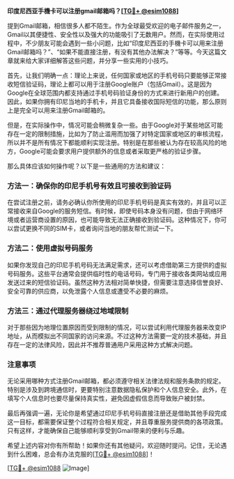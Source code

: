 **印度尼西亚手機卡可以注册gmail邮箱吗？[[TG💪+ @esim1088](https://t.me/s/esim1088)]**

提到Gmail邮箱，相信很多人都不陌生。作为全球最受欢迎的电子邮件服务之一，Gmail以其便捷性、安全性以及强大的功能吸引了无数用户。然而，在实际使用过程中，不少朋友可能会遇到一些小问题，比如“印度尼西亚的手機卡可以用来注册Gmail邮箱吗？”、“如果不能直接注册，有没有其他办法解决？”等等。今天这篇文章就来给大家详细解答这些问题，并分享一些实用的小技巧。

首先，让我们明确一点：理论上来说，任何国家或地区的手机号码只要能够正常接收短信验证码，理论上都可以用于注册Google账户（包括Gmail）。这是因为Google在全球范围内都支持通过手机号码验证身份的方式来进行新用户的创建。因此，如果你拥有印尼当地的手机卡，并且它具备接收国际短信的功能，那么原则上是完全可以用来注册Gmail邮箱的。

但是，在实际操作中，情况可能会稍微复杂一些。由于Google对于某些地区可能存在一定的限制措施，比如为了防止滥用而加强了对特定国家或地区的审核流程，所以并不是所有情况下都能顺利实现注册。特别是在那些被认为存在较高风险的地方，Google可能会要求用户提供额外的信息或者采取更严格的验证步骤。

那么具体应该如何操作呢？以下是一些通用的方法和建议：

### 方法一：确保你的印尼手机号有效且可接收到验证码

在尝试注册之前，请务必确认你所使用的印尼手机号码是真实有效的，并且可以正常接收来自Google的服务短信。有时候，即使号码本身没有问题，但由于网络环境或者运营商设置的原因，也可能导致无法正确接收到验证码。这种情况下，你可以尝试更换不同的SIM卡，或者询问当地的朋友帮忙测试一下。

### 方法二：使用虚拟号码服务

如果你发现自己的印尼手机号码无法满足需求，还可以考虑借助第三方提供的虚拟号码服务。这些平台通常会提供临时性的电话号码，专门用于接收各类网站或应用发送过来的短信验证码。虽然这种方法相对简单快捷，但需要注意选择信誉良好、安全可靠的供应商，以免泄露个人信息或遭受不必要的麻烦。

### 方法三：通过代理服务器绕过地域限制

对于那些因为地理位置原因而受到限制的情况，可以尝试利用代理服务器来改变IP地址，从而模拟出不同国家的访问来源。不过这种方法需要一定的技术基础，并且存在一定的法律风险，因此并不推荐普通用户采用这种方式解决问题。

### 注意事项

无论采用哪种方式注册Gmail邮箱，都必须遵守相关法律法规和服务条款的规定。特别是涉及到跨境通信时，更要特别注意数据隐私保护和个人信息安全。此外，在填写个人信息时也要尽量保持真实性，避免因虚假信息而导致账户被封禁。

最后再强调一遍，无论你是希望通过印尼手机号码直接注册还是借助其他手段完成这一目标，都需要保证整个过程符合相关规定，并且尊重服务提供商的各项政策。只有这样，才能确保自己能够顺利享受到Gmail带来的便利与乐趣。

希望上述内容对你有所帮助！如果你还有其他疑问，欢迎随时提问。记住，无论遇到什么困难，总会有办法克服的[[TG💪+ @esim1088](https://t.me/s/esim1088)]！

[[TG💪+ @esim1088](https://t.me/s/esim1088) ![Image](https://i.postimg.cc/4NQfJmqS/Snipaste-2025-05-13-00-14-12.png)]